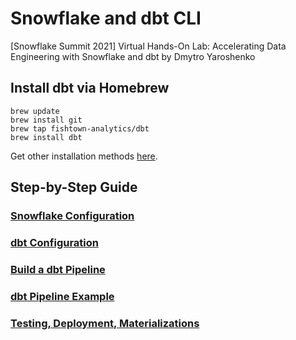 # Snowflake and dbt CLI
[Snowflake Summit 2021] Virtual Hands-On Lab: Accelerating Data Engineering with Snowflake and dbt by Dmytro Yaroshenko

## Install dbt via Homebrew
```shell
brew update
brew install git
brew tap fishtown-analytics/dbt
brew install dbt
```
Get other installation methods [here](https://docs.getdbt.com/dbt-cli/installation).

## Step-by-Step Guide

### [Snowflake Configuration](wiki/01_snowflake_config.md)
### [dbt Configuration](wiki/02_dbt_config.md)
### [Build a dbt Pipeline](wiki/03_build_dbt_pipeline.md)
### [dbt Pipeline Example](wiki/04_dbt_pipelines-stock_trading_history.md)
### [Testing, Deployment, Materializations](wiki/05_testing_deployment_materializations.md)
